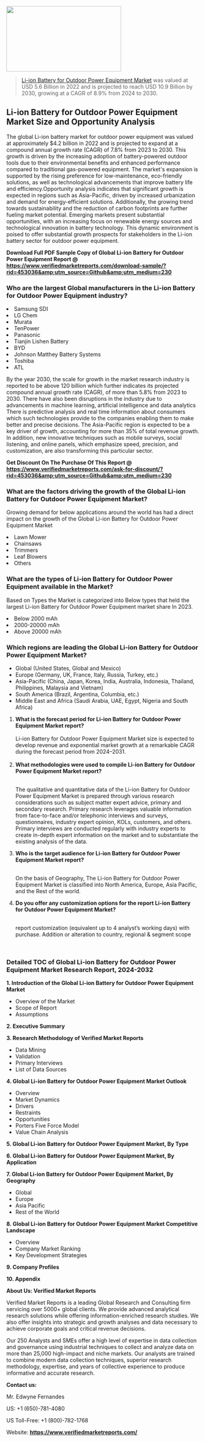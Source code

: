 <img src="https://ffe5etoiles.com/wp-content/uploads/2024/12/MST1-300x171.png" alt="" width="300" height="171" class="alignnone size-medium wp-image-20088" /><blockquote><p><p><a href="https://www.verifiedmarketreports.com/download-sample/?rid=453036&utm_source=Github&utm_medium=230" target="_blank">Li-ion Battery for Outdoor Power Equipment Market</a> was valued at USD 5.6 Billion in 2022 and is projected to reach USD 10.9 Billion by 2030, growing at a CAGR of 8.9% from 2024 to 2030.</p></blockquote><p><h2>Li-ion Battery for Outdoor Power Equipment Market Size and Opportunity Analysis</h2>The global Li-ion battery market for outdoor power equipment was valued at approximately $4.2 billion in 2022 and is projected to expand at a compound annual growth rate (CAGR) of 7.8% from 2023 to 2030. This growth is driven by the increasing adoption of battery-powered outdoor tools due to their environmental benefits and enhanced performance compared to traditional gas-powered equipment. The market's expansion is supported by the rising preference for low-maintenance, eco-friendly solutions, as well as technological advancements that improve battery life and efficiency.Opportunity analysis indicates that significant growth is expected in regions such as Asia-Pacific, driven by increased urbanization and demand for energy-efficient solutions. Additionally, the growing trend towards sustainability and the reduction of carbon footprints are further fueling market potential. Emerging markets present substantial opportunities, with an increasing focus on renewable energy sources and technological innovation in battery technology. This dynamic environment is poised to offer substantial growth prospects for stakeholders in the Li-ion battery sector for outdoor power equipment.</p><p class=""><strong>Download Full PDF Sample Copy of Global Li-ion Battery for Outdoor Power Equipment Report @ <a href="https://www.verifiedmarketreports.com/download-sample/?rid=453036&amp;utm_source=Github&amp;utm_medium=230" target="_blank">https://www.verifiedmarketreports.com/download-sample/?rid=453036&amp;utm_source=Github&amp;utm_medium=230</a></strong></p><h3 id="" class="">Who are the largest Global manufacturers in the Li-ion Battery for Outdoor Power Equipment industry?</h3><p><li>Samsung SDI</li><li> LG Chem</li><li> Murata</li><li> TenPower</li><li> Panasonic</li><li> Tianjin Lishen Battery</li><li> BYD</li><li> Johnson Matthey Battery Systems</li><li> Toshiba</li><li> ATL</li></p><div class=""><div class="" dir="" data-message-author-role="" data-message-id="" data-message-model-slug=""><div class=""><div class=""><div class=""><div class="" dir="" data-message-author-role="" data-message-id="" data-message-model-slug=""><div class=""><div class=""><p>By the year 2030, the scale for growth in the market research industry is reported to be above 120 billion which further indicates its projected compound annual growth rate (CAGR), of more than 5.8% from 2023 to 2030. There have also been disruptions in the industry due to advancements in machine learning, artificial intelligence and data analytics There is predictive analysis and real time information about consumers which such technologies provide to the companies enabling them to make better and precise decisions. The Asia-Pacific region is expected to be a key driver of growth, accounting for more than 35% of total revenue growth. In addition, new innovative techniques such as mobile surveys, social listening, and online panels, which emphasize speed, precision, and customization, are also transforming this particular sector.</p><p><strong>Get Discount On The Purchase Of This Report @&nbsp; <a href="https://www.verifiedmarketreports.com/ask-for-discount/?rid=453036&amp;utm_source=Github&amp;utm_medium=230" target="_blank">https://www.verifiedmarketreports.com/ask-for-discount/?rid=453036&amp;utm_source=Github&amp;utm_medium=230</a></strong></p></div></div></div></div></div></div></div></div><h3 id="" class="">What are the factors driving the growth of the Global Li-ion Battery for Outdoor Power Equipment Market?</h3><p id="" class="">Growing demand for below applications around the world has had a direct impact on the growth of the Global Li-ion Battery for Outdoor Power Equipment Market</p><p id="" class=""><li>Lawn Mower</li><li> Chainsaws</li><li> Trimmers</li><li> Leaf Blowers</li><li> Others</li></p><h3 id="" class="">What are the types of Li-ion Battery for Outdoor Power Equipment available in the Market?</h3><p id="" class="">Based on Types the Market is categorized into Below types that held the largest Li-ion Battery for Outdoor Power Equipment market share In 2023.</p><p id="" class=""><li>Below 2000 mAh</li><li> 2000-20000 mAh</li><li> Above 20000 mAh</li></p><h3 id="" class="">Which regions are leading the Global Li-ion Battery for Outdoor Power Equipment Market?</h3><ul><li>Global (United States, Global and Mexico)</li><li>Europe (Germany, UK, France, Italy, Russia, Turkey, etc.)</li><li>Asia-Pacific (China, Japan, Korea, India, Australia, Indonesia, Thailand, Philippines, Malaysia and Vietnam)</li><li>South America (Brazil, Argentina, Columbia, etc.)</li><li>Middle East and Africa (Saudi Arabia, UAE, Egypt, Nigeria and South Africa)</li></ul><p><ol><li><strong>What is the forecast period for Li-ion Battery for Outdoor Power Equipment Market report?<br /></strong><br /><span data-sheets-root="1" data-sheets-value="{&quot;1&quot;:2,&quot;2&quot;:&quot;XXXX size is expected to develop revenue and exponential market growth at a remarkable CAGR during the forecast period from 2024&ndash;2030.&quot;}" data-sheets-userformat="{&quot;2&quot;:12674,&quot;4&quot;:{&quot;1&quot;:2,&quot;2&quot;:16776960},&quot;10&quot;:2,&quot;11&quot;:0,&quot;15&quot;:&quot;Arial&quot;,&quot;16&quot;:12}">Li-ion Battery for Outdoor Power Equipment Market size is expected to develop revenue and exponential market growth at a remarkable CAGR during the forecast period from 2024&ndash;2031.</span><br /><br /></li><li><strong>What methodologies were used to compile Li-ion Battery for Outdoor Power Equipment Market report?<br /><br /></strong><p>The qualitative and quantitative data of the&nbsp;Li-ion Battery for Outdoor Power Equipment Market is prepared through various research considerations such as subject matter expert advice, primary and secondary research. Primary research leverages valuable information from face-to-face and/or telephonic interviews and surveys, questionnaires, industry expert opinion, KOLs, customers, and others. Primary interviews are conducted regularly with industry experts to create in-depth expert information on the market and to substantiate the existing analysis of the data.&nbsp;</p></li><li><strong>Who is the target audience for Li-ion Battery for Outdoor Power Equipment Market report?<br /><br /></strong><p>On the basis of Geography, The&nbsp;Li-ion Battery for Outdoor Power Equipment Market is classified into North America, Europe, Asia Pacific, and the Rest of the world.</p></li><li><strong>Do you offer any customization options for the report Li-ion Battery for Outdoor Power Equipment Market?<br /><br /></strong><p>report customization (equivalent up to 4 analyst&rsquo;s working days) with purchase. Addition or alteration to country, regional &amp; segment scope</p><p>&nbsp;</p></li></ol></p><h3 id="" class="">Detailed TOC of Global Li-ion Battery for Outdoor Power Equipment Market Research Report, 2024-2032</h3><p id="" class=""><strong>1. Introduction of the Global Li-ion Battery for Outdoor Power Equipment Market</strong></p><ul><li>Overview of the Market</li><li>Scope of Report</li><li>Assumptions</li></ul><p id="" class=""><strong>2. Executive Summary</strong></p><p id="" class=""><strong>3. Research Methodology of&nbsp;Verified Market Reports</strong></p><ul><li>Data Mining</li><li>Validation</li><li>Primary Interviews</li><li>List of Data Sources</li></ul><p id="" class=""><strong>4. Global Li-ion Battery for Outdoor Power Equipment Market Outlook</strong></p><ul><li>Overview</li><li>Market Dynamics</li><li>Drivers</li><li>Restraints</li><li>Opportunities</li><li>Porters Five Force Model</li><li>Value Chain Analysis</li></ul><p id="" class=""><strong>5. Global Li-ion Battery for Outdoor Power Equipment Market, By&nbsp;Type</strong></p><p id="" class=""><strong>6. Global Li-ion Battery for Outdoor Power Equipment Market, By Application</strong></p><p id="" class=""><strong>7. Global Li-ion Battery for Outdoor Power Equipment Market, By Geography</strong></p><ul><li>Global</li><li>Europe</li><li>Asia Pacific</li><li>Rest of the World</li></ul><p id="" class=""><strong>8. Global Li-ion Battery for Outdoor Power Equipment Market Competitive Landscape</strong></p><ul><li>Overview</li><li>Company Market Ranking</li><li>Key Development Strategies</li></ul><p id="" class=""><strong>9. Company Profiles</strong></p><p id="" class=""><strong>10. Appendix</strong></p><p id="" class=""><strong>About Us: Verified Market Reports</strong></p><p id="" class="">Verified Market Reports is a leading Global Research and Consulting firm servicing over 5000+ global clients. We provide advanced analytical research solutions while offering information-enriched research studies. We also offer insights into strategic and growth analyses and data necessary to achieve corporate goals and critical revenue decisions.</p><p id="" class="">Our 250 Analysts and SMEs offer a high level of expertise in data collection and governance using industrial techniques to collect and analyze data on more than 25,000 high-impact and niche markets. Our analysts are trained to combine modern data collection techniques, superior research methodology, expertise, and years of collective experience to produce informative and accurate research.</p><p id="" class=""><strong>Contact us:</strong></p><p id="" class="">Mr. Edwyne Fernandes</p><p id="" class="">US: +1 (650)-781-4080</p><p id="" class="">US Toll-Free: +1 (800)-782-1768</p><p id="" class="">Website: <a target="" data-test-app-aware-link=""><strong>https://www.verifiedmarketreports.com/</strong></a></p>
